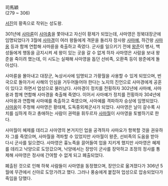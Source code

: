 司馬穎  
(279 ~ 306)

[서진](%EC%84%9C%EC%A7%84.md)의 황족으로 작위는 성도왕.

301년에 [사마륜](%EC%82%AC%EB%A7%88%EB%A5%9C.md)이
[사마충](%EC%82%AC%EB%A7%88%EC%B6%A9.md)을 쫓아내고 자신이 황제가 되었는데, 사마영은 정북대장군에
임명되었다가 3월에 [사마경](%EC%82%AC%EB%A7%88%EA%B2%BD.md)이 여러 왕들에게 격문을 돌리자 장사왕
[사마예](%EC%82%AC%EB%A7%88%EC%98%88#s-1.md), 하간왕
[사마옹](%EC%82%AC%EB%A7%88%EC%98%B9.md) 등과 함께 연합해 사마륜을 축출하고 죽였다. 군사를 일으키기 전에
[왕준](%EC%99%95%EC%A4%80#s-3.md)이 병사, 백성들에게 행동을 금지시켜 세 왕이 있는 곳을 갈 수 없게 하자
사마영은 사람을 보내 왕준을 죽이려 했는데, 이 시도는 실패해 사마영을 돕던 선비족, 오환족 등이 왕준에게 돌아섰다.

사마륜을 몰아내고 대장군, 녹상서사에 임명되고 가황월을 사용할 수 있게 되었으며, 번국으로 돌아가서 사해의 인심을 거두어들어야 한다는 노지의
진언으로 사마경에게 공훈이 있다고 하면서 업성으로 물러났다. 사마경이 정치를 전횡하자 302년에 사마예, 사마옹과 함께 연합해 사마경을
축출해 죽였다. 이어서 사마예가 정치를 전횡하자 304년에 사마옹과 연합해 사마예를 축출하고 죽였으며, 사마예를 격파하자 승상에 임명되었다.
[사마옹](%EC%82%AC%EB%A7%88%EC%98%B9.md)이 주청해 사마영은 황태제, 도독중외제군사가 되었다. 사마영은 날이
갈수록 사치를 심하게 하고 총애하는 사람이 권력을 휘두르자 [사마월](%EC%82%AC%EB%A7%88%EC%9B%94.md)이
사마영을 토벌하기로 한다.

사마월이 혜제를 데리고 사마영의 본거지인 업을 공격하자 사마요가 항복할 것을 권유하자 그를 죽였으며, 사마월을 격파할 수 있었지만 사마월이
왕준, 선비족의 도움을 받아 다시 군사를 일으켰다. 사마영은 흉노족을 끌어들여 업을 지키게 했지만 사마영은 혜제를 데리고 낙양으로
도망갔으며, 낙양에서는 장방이 군사를 장악하고 조정의 정사를 통제해 사마영은 정사에 간여할 수 없게 되고 폐출되었다.

폐출된 것으로 인해 하북 사람들이 사마영을 동정했으며, 장안으로 옮겨졌다가 306년 5월에 무관에서 신야로 도망가려고 했다. 그러나 풍숭에게
붙잡혀 업성으로 압송되었다가 죽임을 당했다.

